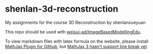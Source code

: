 # shenlan-3d-reconstruction
My assignments for the course 3D Reconstruction by shenlanxueyuan

This repo should be used with [weisui-ad/ImageBasedModellingEdu](https://github.com/viix-co/ImageBasedModellingEdu).

To view markdown files with latex formula on the website, please install [MathJax Plugin for Github](https://chrome.google.com/webstore/detail/mathjax-plugin-for-github/ioemnmodlmafdkllaclgeombjnmnbima), but [MathJax 3 hasn't support line break yet](https://github.com/mathjax/MathJax/issues/2312).
